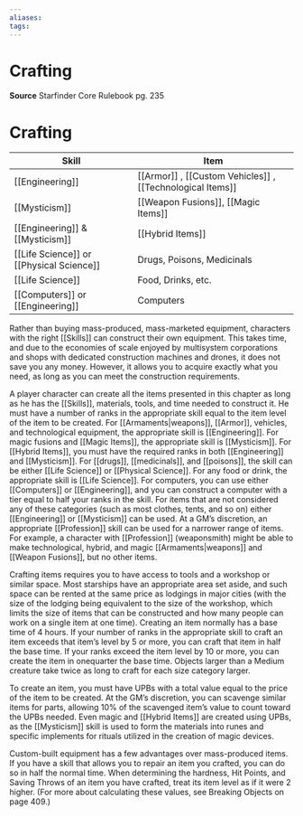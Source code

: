 ```yaml
---
aliases: 
tags: 
---
```


# Crafting

**Source** Starfinder Core Rulebook pg. 235

# Crafting

| Skill  | Item| 
|--|--|
| [[Engineering]]                                                 | [[Armor]] , [[Custom Vehicles]] , [[Technological Items]] |
| [[Mysticism]]                                                   | [[Weapon Fusions]], [[Magic Items]]                                          |
| [[Engineering]] & [[Mysticism]]             | [[Hybrid Items]]                                                             |
| [[Life Science]] or [[Physical Science]] | Drugs, Poisons, Medicinals                                                   |
| [[Life Science]]                                                | Food, Drinks, etc.                                                           |
| [[Computers]] or [[Engineering]]         | Computers                                                                    | 

Rather than buying mass-produced, mass-marketed equipment, characters with the right [[Skills]] can construct their own equipment. This takes time, and due to the economies of scale enjoyed by multisystem corporations and shops with dedicated construction machines and drones, it does not save you any money. However, it allows you to acquire exactly what you need, as long as you can meet the construction requirements.  
  
A player character can create all the items presented in this chapter as long as he has the [[Skills]], materials, tools, and time needed to construct it. He must have a number of ranks in the appropriate skill equal to the item level of the item to be created. For [[Armaments|weapons]], [[Armor]], vehicles, and technological equipment, the appropriate skill is [[Engineering]]. For magic fusions and [[Magic Items]], the appropriate skill is [[Mysticism]]. For [[Hybrid Items]], you must have the required ranks in both [[Engineering]] and [[Mysticism]]. For [[drugs]], [[medicinals]], and [[poisons]], the skill can be either [[Life Science]] or [[Physical Science]]. For any food or drink, the appropriate skill is [[Life Science]]. For computers, you can use either [[Computers]] or [[Engineering]], and you can construct a computer with a tier equal to half your ranks in the skill. For items that are not considered any of these categories (such as most clothes, tents, and so on) either [[Engineering]] or [[Mysticism]] can be used. At a GM’s discretion, an appropriate [[Profession]] skill can be used for a narrower range of items. For example, a character with [[Profession]] (weaponsmith) might be able to make technological, hybrid, and magic [[Armaments|weapons]] and [[Weapon Fusions]], but no other items.  
  
Crafting items requires you to have access to tools and a workshop or similar space. Most starships have an appropriate area set aside, and such space can be rented at the same price as lodgings in major cities (with the size of the lodging being equivalent to the size of the workshop, which limits the size of items that can be constructed and how many people can work on a single item at one time). Creating an item normally has a base time of 4 hours. If your number of ranks in the appropriate skill to craft an item exceeds that item’s level by 5 or more, you can craft that item in half the base time. If your ranks exceed the item level by 10 or more, you can create the item in onequarter the base time. Objects larger than a Medium creature take twice as long to craft for each size category larger.  
  
To create an item, you must have UPBs with a total value equal to the price of the item to be created. At the GM’s discretion, you can scavenge similar items for parts, allowing 10% of the scavenged item’s value to count toward the UPBs needed. Even magic and [[Hybrid Items]] are created using UPBs, as the [[Mysticism]] skill is used to form the materials into runes and specific implements for rituals utilized in the creation of magic devices.  
  
Custom-built equipment has a few advantages over mass-produced items. If you have a skill that allows you to repair an item you crafted, you can do so in half the normal time. When determining the hardness, Hit Points, and Saving Throws of an item you have crafted, treat its item level as if it were 2 higher. (For more about calculating these values, see Breaking Objects on page 409.)